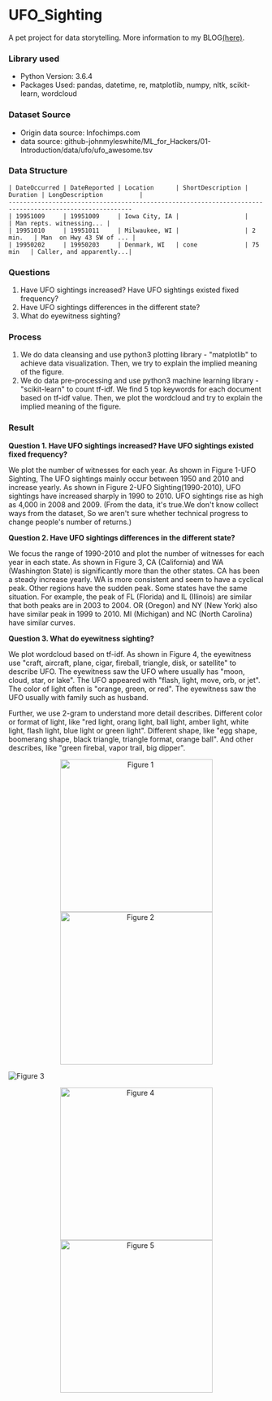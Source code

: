 # UFO_Sighting
A pet project for data storytelling. More information to my BLOG[(here)](http://binda.blog/2018/01/07/ufo_sighting1).

### Library used
* Python Version: 3.6.4 
* Packages Used: pandas, datetime, re, matplotlib, numpy, nltk, scikit-learn, wordcloud

### Dataset Source
* Origin data source: Infochimps.com
* data source: github-johnmyleswhite/ML_for_Hackers/01-Introduction/data/ufo/ufo_awesome.tsv

### Data Structure

	| DateOccurred | DateReported | Location 	  | ShortDescription | Duration | LongDescription 		   |
    --------------------------------------------------------------------------------------------------------
	| 19951009	   | 19951009 	  | Iowa City, IA | 	 			 | 	 	    | Man repts. witnessing... |
	| 19951010	   | 19951011 	  | Milwaukee, WI | 	 			 | 2 min.	| Man  on Hwy 43 SW of ... |
    | 19950202	   | 19950203	  |	Denmark, WI	  | cone 			 | 75 min	| Caller, and apparently...|

### Questions
1. Have UFO sightings increased? Have UFO sightings existed fixed frequency?
2. Have UFO sightings differences in the different state?
3. What do eyewitness sighting?

### Process

1. We do data cleansing and use python3 plotting library - "matplotlib" to achieve data visualization. Then, we try to explain the implied meaning of the figure. 
2. We do data pre-processing and use python3 machine learning library - "scikit-learn" to count tf-idf. We find 5 top keywords for each document based on tf-idf value. Then, we plot the wordcloud and try to explain the implied meaning of the figure.

### Result

__Question 1. Have UFO sightings increased? Have UFO sightings existed fixed frequency?__

We plot the number of witnesses for each year. As shown in Figure 1-UFO Sighting, The UFO sightings mainly occur between 1950 and 2010 and increase yearly. As shown in Figure 2-UFO Sighting(1990-2010), UFO sightings have increased sharply in 1990 to 2010. UFO sightings rise as high as 4,000 in 2008 and 2009.
(From the data, it's true.We don't know collect ways from the dataset, So we aren't sure whether technical progress to change people's number of returns.)

__Question 2. Have UFO sightings differences in the different state?__

We focus the range of 1990-2010 and plot the number of witnesses for each year in each state. As shown in Figure 3, CA (California) and WA (Washington State) is significantly more than the other states. CA has been a steady increase yearly. WA is more consistent and seem to have a cyclical peak. Other regions have the sudden peak. Some states have the same situation. For example, the peak of FL (Florida) and IL (Illinois) are similar that both peaks are in 2003 to 2004. OR (Oregon) and NY (New York) also have similar peak in 1999 to 2010. MI (Michigan) and NC (North Carolina) have similar curves.

__Question 3. What do eyewitness sighting?__

We plot wordcloud based on tf-idf. As shown in Figure 4, the eyewitness use "craft, aircraft, plane, cigar, fireball, triangle, disk, or satellite" to describe UFO. The eyewitness saw the UFO where usually has "moon, cloud, star, or lake". The UFO appeared with "flash, light, move, orb, or jet". The color of light often is "orange, green, or red". The eyewitness saw the UFO usually with family such as husband.

Further, we use 2-gram to understand more detail describes. Different color or format of light, like "red light, orang light, ball light, amber light, white light, flash light, blue light or green light". Different shape, like "egg shape, boomerang shape, black triangle, triangle format, orange ball". And other describes, like "green firebal, vapor trail, big dipper".

<div align="center">
	<img src="https://i.imgur.com/SKwTHR9.png" height="300px" alt="Figure 1" >
	<img src="https://i.imgur.com/g1OY3e9.png" height="300px" alt="Figure 2" >
</div>

![Figure 3](https://i.imgur.com/fEh23TJ.png "Figure 3")

<div align="center">
	<img src="https://i.imgur.com/HBfccgC.png" height="300px" alt="Figure 4" >
	<img src="https://i.imgur.com/oUqgeBR.png" height="300px" alt="Figure 5" >
</div>
